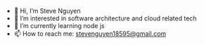 - 👋 Hi, I’m Steve Nguyen 
- 👀 I’m interested in software architecture and cloud related  tech
- 🌱 I’m currently learning node js
- 📫 How to reach me: stevenguyen18595@gmail.com

<!---
stevenguyen18595/stevenguyen18595 is a ✨ special ✨ repository because its `README.md` (this file) appears on your GitHub profile.
You can click the Preview link to take a look at your changes.
--->
